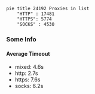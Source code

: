 
```mermaid
pie title 24192 Proxies in list
    "HTTP" : 17481
    "HTTPS": 5774
    "SOCKS" : 4530
```

### Some Info
#### Average Timeout

- mixed: 4.6s
- http: 2.7s
- https: 7.6s
- socks: 6.2s